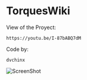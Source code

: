 # TorquesWiki
View of the Proyect:

`https://youtu.be/I-87bABQ7dM`

Code by: 

`dvchinx`

![ScreenShot](https://github.com/dvchinx/TorquesWiki/blob/master/img.jpg)
